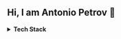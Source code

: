 ## Hi, I am Antonio Petrov 👋


<details>
  <summary><strong>Tech Stack</strong></summary>

<h3>Backend Development</h3>
  
  ![NodeJS](https://img.shields.io/badge/node.js-6DA55F?style=for-the-badge&logo=node.js&logoColor=white)&nbsp;
  ![.NET](https://img.shields.io/badge/.NET-512BD4?style=for-the-badge&logo=.net&logoColor=white)&nbsp;
  ![NestJS](https://img.shields.io/badge/nestjs-E0234E?style=for-the-badge&logo=nestjs&logoColor=white)&nbsp;
  ![Python](https://img.shields.io/badge/python-3776AB?style=for-the-badge&logo=python&logoColor=white)&nbsp;
  ![Django](https://img.shields.io/badge/django-092E20?style=for-the-badge&logo=django&logoColor=white)&nbsp;
  ![C#](https://img.shields.io/badge/c%23-239120?style=for-the-badge&logo=c-sharp&logoColor=white)&nbsp;
  ![GraphQL](https://img.shields.io/badge/graphql-E10098?style=for-the-badge&logo=graphql&logoColor=white)&nbsp;

  
<h3>Frontend Development</h3>
  
  ![React](https://img.shields.io/badge/react-%2320232a.svg?style=for-the-badge&logo=react&logoColor=%2361DAFB)&nbsp;
  ![Next](https://img.shields.io/badge/Next-%2320262a.svg?style=for-the-badge&logo=react&logoColor=%2361DAFB)&nbsp;
  ![Svelte](https://img.shields.io/badge/svelte-FF3E00?style=for-the-badge&logo=svelte&logoColor=white)&nbsp;
  ![Angular](https://img.shields.io/badge/angular-DD0031?style=for-the-badge&logo=angular&logoColor=white)&nbsp;
  ![Vue.js](https://img.shields.io/badge/vue.js-4FC08D?style=for-the-badge&logo=vue.js&logoColor=white)&nbsp;
  ![HTML5](https://img.shields.io/badge/html5-%23E34F26.svg?style=for-the-badge&logo=html5&logoColor=white)&nbsp;
  ![CSS3](https://img.shields.io/badge/css3-%231572B6.svg?style=for-the-badge&logo=css3&logoColor=white)&nbsp;
  ![SASS](https://img.shields.io/badge/SASS-hotpink.svg?style=for-the-badge&logo=SASS&logoColor=white)&nbsp;
  ![TailwindCSS](https://img.shields.io/badge/tailwindcss-%2338B2AC.svg?style=for-the-badge&logo=tailwind-css&logoColor=white)&nbsp;
  ![ChakraUI](https://img.shields.io/badge/chakra_UI-%234ED1C5.svg?style=for-the-badge&logo=chakraui&logoColor=white)&nbsp;
  ![JavaScript](https://img.shields.io/badge/javascript-%23323330.svg?style=for-the-badge&logo=javascript&logoColor=%23F7DF1E)&nbsp;
  ![jQuery](https://img.shields.io/badge/jquery-%230769AD.svg?style=for-the-badge&logo=jquery&logoColor=white)&nbsp;
  ![TypeScript](https://img.shields.io/badge/typescript-007ACC?style=for-the-badge&logo=typescript&logoColor=white)&nbsp;
  ![Blazor](https://img.shields.io/badge/blazor-512BD4?style=for-the-badge&logo=blazor&logoColor=white)&nbsp;
  ![Redux](https://img.shields.io/badge/redux-764ABC?style=for-the-badge&logo=redux&logoColor=white)&nbsp;
  ![Electron](https://img.shields.io/badge/electron-47848F?style=for-the-badge&logo=electron&logoColor=white)&nbsp;
  ![Cordova](https://img.shields.io/badge/cordova-E8E8E8?style=for-the-badge&logo=apache-cordova&logoColor=black)&nbsp;


<h3>Cloud & DevOps</h3>

![Kubernetes](https://img.shields.io/badge/kubernetes-326CE5?style=for-the-badge&logo=kubernetes&logoColor=white)&nbsp;
![Terraform](https://img.shields.io/badge/terraform-7B42BC?style=for-the-badge&logo=terraform&logoColor=white)&nbsp;
![Docker](https://img.shields.io/badge/docker-2496ED?style=for-the-badge&logo=docker&logoColor=white)&nbsp;
![Nginx](https://img.shields.io/badge/nginx-009639?style=for-the-badge&logo=nginx&logoColor=white)&nbsp;
![AWS](https://img.shields.io/badge/aws-232F3E?style=for-the-badge&logo=amazon-aws&logoColor=white)&nbsp;
![Azure](https://img.shields.io/badge/azure-0078D4?style=for-the-badge&logo=microsoft-azure&logoColor=white)&nbsp;


<h3>Database Development</h3>

![MSSQL](https://img.shields.io/badge/mssql-CC2927?style=for-the-badge&logo=microsoft-sql-server&logoColor=white)&nbsp;
![PostgreSQL](https://img.shields.io/badge/postgresql-316192?style=for-the-badge&logo=postgresql&logoColor=white)&nbsp;
![Oracle](https://img.shields.io/badge/oracle-F80000?style=for-the-badge&logo=oracle&logoColor=white)&nbsp;
![MongoDB](https://img.shields.io/badge/mongodb-47A248?style=for-the-badge&logo=mongodb&logoColor=white)&nbsp;
![DynamoDB](https://img.shields.io/badge/dynamodb-4053D6?style=for-the-badge&logo=amazon-dynamodb&logoColor=white)&nbsp;
![Redis](https://img.shields.io/badge/redis-DC382D?style=for-the-badge&logo=redis&logoColor=white)&nbsp;

<h3>Mobile Development</h3>

![Android](https://img.shields.io/badge/Android-3DDC84?style=for-the-badge&logo=android&logoColor=white)&nbsp;
![React Native](https://img.shields.io/badge/react_native-%2320232a.svg?style=for-the-badge&logo=react&logoColor=%2361DAFB)&nbsp;
![Ionic](https://img.shields.io/badge/ionic-3880FF?style=for-the-badge&logo=ionic&logoColor=white)&nbsp;
![Xamarin](https://img.shields.io/badge/xamarin-3498DB?style=for-the-badge&logo=xamarin&logoColor=white)&nbsp;
![Flutter](https://img.shields.io/badge/flutter-02569B?style=for-the-badge&logo=flutter&logoColor=white)&nbsp;

<h3>3rd Party Integrations, Libraries and Frameworks I have worked with</h3>

<h5>Authentication</h5>
<ul>
  <li>Auth0</li>
  <li>OAuth</li>
</ul>

<h5>UI</h5>
<ul>
  <li>KendoUI</li>
  <li>Syncfusion</li>
</ul>

<h5>Database</h5>
<ul>
  <li>EntityFramework</li>
  <li>Dapper</li>
  <li>Supabase</li>
</ul>

<h5>Unit Testing</h5>
<ul>
  <li>NSubstitute</li>
  <li>XUnit</li>
  <li>Moq</li>
  <li>Selenium</li>
  <li>Puppeteer</li>
</ul>

<h5>3rd Party Integrations</h5>
<ul>
  <li>Stripe</li>
  <li>Salesforce</li>
  <li>Hubspot</li>
  <li>Zoho</li>
  <li>Zapier</li>
  <li>Facebook Graph API</li>
  <li>Twitter API</li>
  <li>Google Maps API</li>
  <li>Mapbox API</li>
  <li>HERE API</li>
  <li>Shopify</li>
  <li>Klaviyo</li>
</ul>

<h5>Other Skills</h5>
<ul>
  <li>Figma</li>
  <li>Adobe XD</li>
  <li>Miro</li>
  <li>SendGrid</li>
  <li>Twilio</li>
  <li>Vercel</li>
</ul>

</details>
